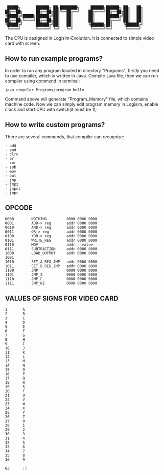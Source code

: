 ```
 █████╗       ██████╗ ██╗████████╗     ██████╗██████╗ ██╗   ██╗
██╔══██╗      ██╔══██╗██║╚══██╔══╝    ██╔════╝██╔══██╗██║   ██║
╚█████╔╝█████╗██████╔╝██║   ██║       ██║     ██████╔╝██║   ██║
██╔══██╗╚════╝██╔══██╗██║   ██║       ██║     ██╔═══╝ ██║   ██║
╚█████╔╝      ██████╔╝██║   ██║       ╚██████╗██║     ╚██████╔╝
 ╚════╝       ╚═════╝ ╚═╝   ╚═╝        ╚═════╝╚═╝      ╚═════╝ 
```                                                               
The CPU is designed in Logisim-Evolution. It is connected to simple video card with screen.

## How to run example programs?

In order to run any program located in directory "Programs", firstly you need to use compiler, which is written in Java. Compile .java file, then we can run compiler using commend in terminal:
```
java compiler Programs/program_hello
```
Command above will generate "Program_Memory" file, which contains machine code. Now we can simply edit program memory in Logisim, enable clock and start CPU with switch(it must be 1);

## How to write custom programs?

There are several commends, that compiler can recognize:
```
- add
- and
- clro
- or
- xor
- sub
- mov
- out
- jmp
- jmpz
- jmpnz
- jmpc
```


## OPCODE

```
0000		NOTHING			0000 0000 0000
0001		ADD-> reg		addr 0000 0000
0010		AND-> reg		addr 0000 0000  
0011		OR-> reg 		addr 0000 0000
0100		XOR-> reg		addr 0000 0000
0101		WRITE_REG		addr 0000 0000
0110		MOV 			addr --value--
0111		SUBTRACTION 	addr 0000 0000
1000		LOAD_OUTPUT		addr 0000 0000
1001		
1010		SET_A_REG_JMP	addr 0000 0000
1011		SET_B_REG_JMP   addr 0000 0000
1100		JMP			    0000 0000 0000
1101		JMP_Z			0000 0000 0000
1110		JMP_C			0000 0000 0000
1111		JMP_NZ			0000 0000 0000

```
## VALUES OF SIGNS FOR VIDEO CARD
```
1       A
2       B
3       C
4       D
5       E
6       F
7       G
8       H
9       I
10      J
11      K
12      L
13      M
14      N
15      O
16      P
17      Q
18      R
19      S
20      T
21      U
22      V
23      W
24      X
25      Y
26      Z
27      0
28      1
29      2
30      3
31      4
32      5
33      6
34      7
35      8
36      9

63 	    :)
```
